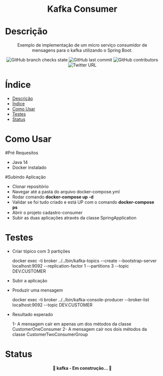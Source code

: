 <h1 align="center">Kafka Consumer</h1>

Descrição
=================
<p align="center">Exemplo de implementação de um micro serviço consumidor de mensagens para o kafka utilizando o Spring Boot.</p>

<p align="center">
  <img alt="GitHub branch checks state" src="https://img.shields.io/github/checks-status/deyviddfs/kafka-consumer/main">
  <img alt="GitHub last commit" src="https://img.shields.io/github/last-commit/deyviddfs/kafka-consumer">
  <img alt="GitHub contributors" src="https://img.shields.io/github/contributors/deyviddfs/kafka-consumer">
  <img alt="Twitter URL" src="https://img.shields.io/twitter/url?style=social&url=https%3A%2F%2Ftwitter.com%2Fdeyviddfs">
</p>

Índice
=================
<!--ts-->
- [Descrição](#descrição)
- [Índice](#índice)
- [Como Usar](#como-usar)
- [Testes](#testes)
- [Status](#status)
<!--te-->


Como Usar
=================

#Pré Requesitos
* Java 14
* Docker instalado

#Subindo Aplicação
* Clonar repositório
* Navegar até a pasta do arquivo docker-compose.yml
* Rodar comando <b>docker-compose up -d</b>
* Validar se foi tudo criado e está UP com o comando <b>docker-compose ps</b>
* Abrir o projeto cadastro-consumer
* Subir as duas aplicações através da classe SpringApplication



Testes
=================
* Criar tópico com 3 partições
    <p>
        docker exec -ti broker ../../bin/kafka-topics --create --bootstrap-server localhost:9092 --replication-factor 1 --partitions 3 --topic DEV.CUSTOMER
    </p>

* Subir a aplicação

* Produzir uma mensagem
    <p>
        docker exec -ti broker ../../bin/kafka-console-producer --broker-list localhost:9092 --topic DEV.CUSTOMER
    </p>

* Resultado esperado
    <p>
        1- A mensagem cair em apenas um dos métodos da classe CustomerOneConsumer
        2- A mensagem cair nos dois métodos da classe CustomerTwoConsumerGroup
    </p>

Status
=================
<h4 align="center"> 
	🚧  kafka - Em construção...  🚧
</h4>